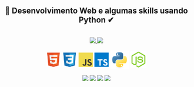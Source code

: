 <h2 align="center">🧐 Desenvolvimento Web e algumas skills usando Python ✔ </h2><br>

<div align="center">
  <a href="https://beacons.ai/EduardoAmarante">
    <img height="160em" src="https://github-readme-stats.vercel.app/api?username=EduardoAmarante&show_icons=true&theme=yeblu&include_all_commits=true&count_private=true"/>
    <img height="160em" src="https://github-readme-stats.vercel.app/api/top-langs/?username=EduardoAmarante&layout=compact&theme=yeblu&include_all_commits=true&count_private=true"/>
  </a>
</div><br>
  
<div align="center">
  <img align="center" alt="IconHTML" height="40" width="40" src="https://raw.githubusercontent.com/devicons/devicon/master/icons/html5/html5-original.svg">
  
  <img align="center" alt="IconCSS" height="40" width="40" src="https://raw.githubusercontent.com/devicons/devicon/master/icons/css3/css3-original.svg">
  
  <img align="center" alt="IconJs" height="40" width="40" src="https://raw.githubusercontent.com/devicons/devicon/master/icons/javascript/javascript-original.svg">
  
  <img align="center" alt="IconTs" height="40" width="40" src="https://raw.githubusercontent.com/devicons/devicon/master/icons/typescript/typescript-original.svg">
  
  <img align="center" alt="IconPython" height="50" width="50" src="https://raw.githubusercontent.com/devicons/devicon/master/icons/python/python-original.svg">
  
  <img align="center" alt="IconNode" height="45" width="45" href="" src="https://raw.githubusercontent.com/devicons/devicon/master/icons/nodejs/nodejs-original.svg">
 </div><br>
 
<div align="center"> 
  <a href="https://www.youtube.com/droidhs" target="_blank">
    <img src="https://img.shields.io/badge/YouTube-FF0000?style=for-the-badge&logo=youtube&logoColor=white" target="_blank"></a>
  <a href="https://instagram.com/eduardo4marante" target="_blank"><img src="https://img.shields.io/badge/-Instagram-%23E4405F?style=for-the-badge&logo=instagram&logoColor=white" target="_blank"></a>
  <a href = "mailto:eamarante80@gmail.com"><img src="https://img.shields.io/badge/-Gmail-%23333?style=for-the-badge&logo=gmail&logoColor=white" target="_blank"></a>
  <a href="https://www.linkedin.com/in/eduardoamarante" target="_blank"><img src="https://img.shields.io/badge/-LinkedIn-%230077B5?style=for-the-badge&logo=linkedin&logoColor=white" target="_blank"></a>

</div>
